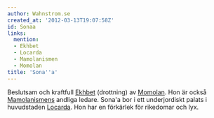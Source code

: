 ```yaml
---
author: Wahnstrom.se
created_at: '2012-03-13T19:07:58Z'
id: Sonaa
links:
  mention:
  - Ekhbet
  - Locarda
  - Mamolanismen
  - Momolan
title: 'Sona''a'
---
```


Beslutsam och kraftfull [Ekhbet] (drottning) av [Momolan]. Hon är också [Mamolanismens] andliga
ledare. Sona'a bor i ett underjordiskt palats i huvudstaden [Locarda]. Hon har en förkärlek för
rikedomar och lyx.

  [Ekhbet]: Ekhbet
  [Momolan]: Momolan
  [Mamolanismens]: Mamolanismen
  [Locarda]: Locarda